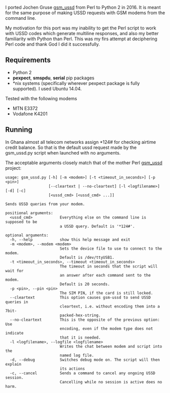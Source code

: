I ported Jochen Gruse [gsm_ussd](https://github.com/JochenHoch2/gsm-ussd) from Perl to Python 2 in 2016. It is meant for the same purpose of making USSD requests with GSM modems from the command line.

My motivation for this port was my inability to get the Perl script to work with USSD codes which generate multiline responses, and also my better familiarity with Python than Perl. This was my firs attempt at deciphering Perl code and thank God I did it successfully.

## Requirements

* Python 2
* **pexpect**, **smspdu**, **serial** pip packages
* *nix systems (specifically wherever pexpect package is fully supported). I used Ubuntu 14.04.

Tested with the following modems

* MTN E3372
* Vodafone K4201

## Running

In Ghana almost all telecom networks assign *124# for checking airtime credit balance. So that is the default ussd request made by the gsm_ussd.py script when launched with no arguments.

The acceptable arguments closely match that of the mother Perl [gsm_ussd](https://github.com/JochenHoch2/gsm-ussd) project:

```
usage: gsm_ussd.py [-h] [-m <modem>] [-t <timeout_in_seconds>] [-p <pin>]
                   [--cleartext | --no-cleartext] [-l <logfilename>] [-d] [-c]
                   [<ussd_cmd> [<ussd_cmd> ...]]

Sends USSD queries from your modem.

positional arguments:
  <ussd_cmd>            Everything else on the command line is supposed to be
                        a USSD query. Default is '*124#'.

optional arguments:
  -h, --help            show this help message and exit
  -m <modem>, --modem <modem>
                        Sets the device file to use to connect to the modem.
                        Default is /dev/ttyUSB1.
  -t <timeout_in_seconds>, --timeout <timeout_in_seconds>
                        The timeout in seconds that the script will wait for
                        an answer after each command sent to the modem.
                        Default is 20 seconds.
  -p <pin>, --pin <pin>
                        The SIM PIN, if the card is still locked.
  --cleartext           This option causes gsm-ussd to send USSD queries in
                        cleartext, i.e. without encoding them into a 7bit-
                        packed-hex-string.
  --no-cleartext        This is the opposite of the previous option: Use
                        encoding, even if the modem type does not indicate
                        that it is needed.
  -l <logfilename>, --logfile <logfilename>
                        Writes the chat between modem and script into the
                        named log file.
  -d, --debug           Switches debug mode on. The script will then explain
                        its actions
  -c, --cancel          Sends a command to cancel any ongoing USSD session.
                        Cancelling while no session is active does no harm.
```
